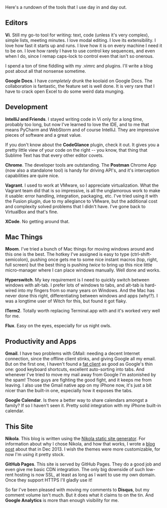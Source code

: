 <!--
.. title: The Tools I Use
.. slug: tools
.. date: 2015/04/28 1:00
-->

Here's a rundown of the tools that I use day in and day out.

<h2>Editors</h2>

**Vi**. Still my go-to tool for writing: text, code (unless it's
very complex), simple lists, meeting minutes. I love modal editing.
I love its extensibility. I love how fast it starts up and runs.
I love how it is on every machine I need it to be on. I love how
rarely I have to use control key sequences, and even when I do, 
since I remap caps-lock to control even that isn't so onerous.

I spend a ton of time fiddling with my .vimrc and plugins.
I'll write a blog post about all that nonsense sometime.

**Google Docs**. I have *completely* drunk the koolaid on Google
Docs. The collaboration is fantastic, the feature set is well done.
It is very rare that I have to crack open Excel to do some weird
data munging.


<h2>Development</h2>

**IntelliJ and Friends**. I stayed writing code in Vi only for a
long time, probably too long, but now I've learned to love the IDE,
and to me that means PyCharm and WebStorm and of course IntelliJ.
They are impressive pieces of software and a great value.

If you don't know about the **CodeGlance** plugin, check it out.
It gives you a pretty little view of your code on the right -- you
know, that thing that Sublime Text has that every other editor
covets.

**Chrome**. The developer tools are outstanding. The **Postman** Chrome App 
(now also a standalone tool) is handy for driving API's, and it's interception 
capabilities are quire nice.

**Vagrant**. I used to work at VMware, so I appreciate virtualization.
What the Vagrant team did that is so impressive, is all the unglamorous
work to make it usable: error handling, integration, packaging,
etc. I've tried using it with the Fusion plugin, due to my allegiance 
to VMware, but the additional cost and complexity solved problems that
I didn't have. I've gone back to VirtualBox and that's fine.

**XCode**. No getting around that.



<h2>Mac Things</h2>

**Moom**. I've tried a bunch of Mac things for moving windows around
and this one is the best. The hotkey I've assigned is easy to type
(ctrl-shift-semicolon), pushing once gets me to some nice instant 
macros (top, right, full screen) but the best thing is pushing 
*twice* to bring up this nice little micro-manager where I can place
windows manually. Well done and works.

**Hyperswitch**. My key requirement is I need to quickly switch
between windows with alt-tab. I prefer lots of windows to tabs, and 
alt-tab is hard-wired into my fingers from so many years on Windows.
And the Mac has never done this right, differentiating between 
windows and apps (why!?). I was a longtime user of Witch for this, 
but found it got flaky.

**ITerm2**. Totally worth replacing Terminal.app with and it's worked
very well for me. 

**Flux**. Easy on the eyes, especially for us night owls.


<h2>Productivity and Apps</h2>

**Gmail**. I have two problems with GMail: needing a decent Internet
connection, since the offline client stinks, and giving Google all my 
email. But on the first one, I haven't found a [fat client][airmail]
as good as Google's thin one: good keyboard shortcuts, excellent
auto-sorting into tabs. And whenever I've tried to move my mail
away from Google I'm astonished by the spam! Those guys are fighting
the good fight, and it keeps me from leaving. I also use the Gmail
native app on my iPhone now, it's just a bit nicer than the built-in
one, especially how it exposes the tabs.

**Google Calendar**. Is there a better way to share calendars amongst
a family? If so I haven't seen it. Pretty solid integration with
my iPhone built-in calendar.



<h2>This Site</h2>

**Nikola**. This blog is written using the [Nikola static site generator][nikola].
For information about why I chose Nikola, and how that works, I
wrote a [blog post][static] about that in Dec 2013. I wish the
themes were more customizable, for now I'm using it pretty stock.

**GitHub Pages**. This site is served by GitHub Pages. They do a
good job and even give me basic CDN integration. The only big
downside of such low-rent hosting is now SSL, at least as long as
I want to use my own domain.  Once they support HTTPS I'll gladly
use it!

So far I've been pleased with moving my comments to **Disqus**, but
my comment volume isn't much. But it does what it claims to on the
tin. And **Google Analytics** is more than enough visibility for me.




  [nikola]: http://getnikola.com/
  [static]: http://sef.kloninger.com/posts/switching-to-static.html
  [airmail]: http://sef.kloninger.com/posts/201312airmail.html
